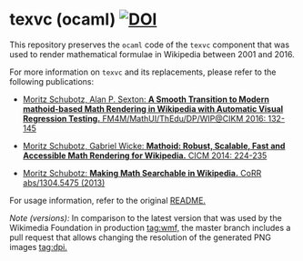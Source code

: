 # texvc (ocaml) [![DOI](https://zenodo.org/badge/56865887.svg)](https://zenodo.org/badge/latestdoi/56865887)



This repository preserves the `ocaml` code of the `texvc` component that was used to render mathematical formulae in Wikipedia between 2001 and 2016.

For more information on `texvc` and its replacements, please refer to the following publications:

* [Moritz Schubotz, Alan P. Sexton:
<b>A Smooth Transition to Modern mathoid-based Math Rendering in Wikipedia with Automatic Visual Regression Testing.</b> FM4M/MathUI/ThEdu/DP/WIP@CIKM 2016: 132-145](https://dblp.org/rec/html/conf/cikm/SchubotzS16)

* [Moritz Schubotz, Gabriel Wicke:
<b>Mathoid: Robust, Scalable, Fast and Accessible Math Rendering for Wikipedia.</b> CICM 2014: 224-235](https://dblp.org/rec/html/conf/mkm/SchubotzW14)

* [Moritz Schubotz:
<b>Making Math Searchable in Wikipedia.</b> CoRR abs/1304.5475 (2013)](https://dblp.org/rec/journals/corr/abs-1304-5475)

For usage information, refer to the original [README.](README)

_Note (versions):_
In comparison to the latest version that was used by the Wikimedia Foundation in production [tag:wmf,](https://github.com/ag-gipp/texvc-ocaml/releases/tag/wmf) the master branch includes a pull request that allows changing the resolution of the generated PNG images [tag:dpi.](https://github.com/ag-gipp/texvc-ocaml/releases/tag/dpi)
